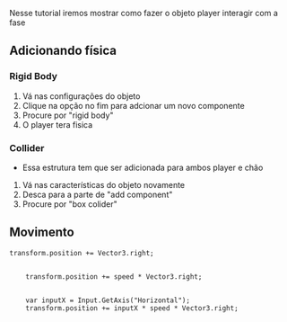 Nesse tutorial iremos mostrar como fazer o objeto player interagir com a fase

## Adicionando física

### Rigid Body
1. Vá nas configurações do objeto
2. Clique na opção no fim para adcionar um novo componente
3. Procure por "rigid body"
4. O player tera fisica

### Collider
* Essa estrutura tem que ser adicionada para ambos player e chão
1. Vá nas características do objeto novamente
2. Desca para a parte de "add component"
3. Procure por "box colider"





## Movimento




```
transform.position += Vector3.right;


    transform.position += speed * Vector3.right;


    var inputX = Input.GetAxis("Horizontal");
    transform.position += inputX * speed * Vector3.right;

   ```
